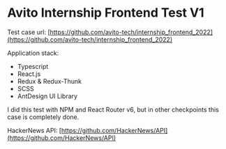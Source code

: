 # Avito Internship Frontend Test V1

Test case url: [https://github.com/avito-tech/internship_frontend_2022](https://github.com/avito-tech/internship_frontend_2022)

Application stack:

+ Typescript
+ React.js
+ Redux & Redux-Thunk
+ SCSS
+ AntDesign UI Library

I did this test with NPM and React Router v6, but in other checkpoints this case is completely done.

HackerNews API: [https://github.com/HackerNews/API](https://github.com/HackerNews/API)